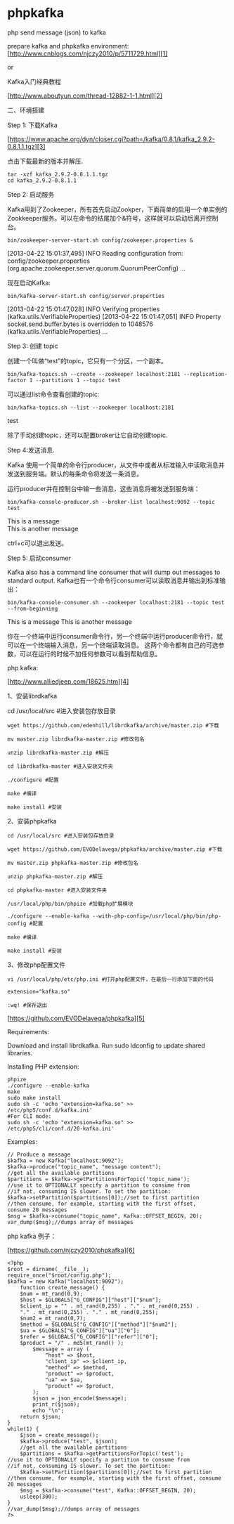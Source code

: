 ﻿# phpkafka
php send message (json) to kafka  


prepare kafka and phpkafka environment:  
[http://www.cnblogs.com/njczy2010/p/5711729.html][1]  

or  

Kafka入门经典教程

[http://www.aboutyun.com/thread-12882-1-1.html][2]


二、环境搭建


Step 1: 下载Kafka

[https://www.apache.org/dyn/closer.cgi?path=/kafka/0.8.1/kafka_2.9.2-0.8.1.1.tgz][3]

点击下载最新的版本并解压.


    tar -xzf kafka_2.9.2-0.8.1.1.tgz
    cd kafka_2.9.2-0.8.1.1

Step 2: 启动服务

Kafka用到了Zookeeper，所有首先启动Zookper，下面简单的启用一个单实例的Zookkeeper服务。可以在命令的结尾加个&符号，这样就可以启动后离开控制台。

    bin/zookeeper-server-start.sh config/zookeeper.properties &

[2013-04-22 15:01:37,495] INFO Reading configuration from: config/zookeeper.properties (org.apache.zookeeper.server.quorum.QuorumPeerConfig)
...



现在启动Kafka:

    bin/kafka-server-start.sh config/server.properties

[2013-04-22 15:01:47,028] INFO Verifying properties (kafka.utils.VerifiableProperties)
[2013-04-22 15:01:47,051] INFO Property socket.send.buffer.bytes is overridden to 1048576 (kafka.utils.VerifiableProperties)
...


Step 3: 创建 topic

创建一个叫做“test”的topic，它只有一个分区，一个副本。

    bin/kafka-topics.sh --create --zookeeper localhost:2181 --replication-factor 1 --partitions 1 --topic test

可以通过list命令查看创建的topic:

    bin/kafka-topics.sh --list --zookeeper localhost:2181

test

除了手动创建topic，还可以配置broker让它自动创建topic.

Step 4:发送消息.

Kafka 使用一个简单的命令行producer，从文件中或者从标准输入中读取消息并发送到服务端。默认的每条命令将发送一条消息。

运行producer并在控制台中输一些消息，这些消息将被发送到服务端：

    bin/kafka-console-producer.sh --broker-list localhost:9092 --topic test

This is a message  
This is another message  

ctrl+c可以退出发送。

Step 5: 启动consumer

Kafka also has a command line consumer that will dump out messages to standard output.
Kafka也有一个命令行consumer可以读取消息并输出到标准输出：

    bin/kafka-console-consumer.sh --zookeeper localhost:2181 --topic test --from-beginning

This is a message
This is another message

你在一个终端中运行consumer命令行，另一个终端中运行producer命令行，就可以在一个终端输入消息，另一个终端读取消息。
这两个命令都有自己的可选参数，可以在运行的时候不加任何参数可以看到帮助信息。

php kafka:

[http://www.alliedjeep.com/18625.htm][4]

 

1、安装librdkafka

cd /usr/local/src #进入安装包存放目录

    wget https://github.com/edenhill/librdkafka/archive/master.zip #下载
    
    mv master.zip librdkafka-master.zip #修改包名
    
    unzip librdkafka-master.zip #解压
    
    cd librdkafka-master #进入安装文件夹
    
    ./configure #配置
    
    make #编译
    
    make install #安装

2、安装phpkafka

    cd /usr/local/src #进入安装包存放目录
    
    wget https://github.com/EVODelavega/phpkafka/archive/master.zip #下载
    
    mv master.zip phpkafka-master.zip #修改包名
    
    unzip phpkafka-master.zip #解压
    
    cd phpkafka-master #进入安装文件夹
    
    /usr/local/php/bin/phpize #加载php扩展模块
    
    ./configure --enable-kafka --with-php-config=/usr/local/php/bin/php-config #配置
    
    make #编译
    
    make install #安装

3、修改php配置文件

    vi /usr/local/php/etc/php.ini #打开php配置文件，在最后一行添加下面的代码
    
    extension="kafka.so"
    
    :wq! #保存退出

 

[https://github.com/EVODelavega/phpkafka][5]

Requirements:

Download and install librdkafka. Run sudo ldconfig to update shared libraries.

Installing PHP extension:

    phpize
    ./configure --enable-kafka
    make
    sudo make install
    sudo sh -c 'echo "extension=kafka.so" >>
    /etc/php5/conf.d/kafka.ini'
    #For CLI mode:
    sudo sh -c 'echo "extension=kafka.so" >>
    /etc/php5/cli/conf.d/20-kafka.ini'

Examples:

    // Produce a message
    $kafka = new Kafka("localhost:9092");
    $kafka->produce("topic_name", "message content");
    //get all the available partitions
    $partitions = $kafka->getPartitionsForTopic('topic_name');
    //use it to OPTIONALLY specify a partition to consume from
    //if not, consuming IS slower. To set the partition:
    $kafka->setPartition($partitions[0]);//set to first partition
    //then consume, for example, starting with the first offset,
    consume 20 messages
    $msg = $kafka->consume("topic_name", Kafka::OFFSET_BEGIN, 20);
    var_dump($msg);//dumps array of messages

php kafka 例子：

[https://github.com/njczy2010/phpkafka][6]

    <?php
    $root = dirname(__file__);
    require_once("$root/config.php");
    $kafka = new Kafka("localhost:9092");
        function create_message() {	
        $num = mt_rand(0,9);
        $host = $GLOBALS["G_CONFIG"]["host"]["$num"];
        $client_ip = "" . mt_rand(0,255) . "." . mt_rand(0,255) .
        "." . mt_rand(0,255) . "." . mt_rand(0,255);
        $num2 = mt_rand(0,7);
        $method = $GLOBALS["G_CONFIG"]["method"]["$num2"];
        $ua = $GLOBALS["G_CONFIG"]["ua"]["0"];
        $refer = $GLOBALS["G_CONFIG"]["refer"]["0"];
        $product = "/" . md5(mt_rand() );
        	$message = array (
        		"host" => $host,
        		"client_ip" => $client_ip,
        		"method" => $method,
        		"product" => $product,
        		"ua" => $ua,
        		"product" => $product,
        	);
        	$json = json_encode($message);
        	print_r($json);
        	echo "\n";
        return $json;
    }
    while(1) {
    	$json = create_message();
    	$kafka->produce("test", $json);
    	//get all the available partitions
    	$partitions = $kafka->getPartitionsForTopic('test');
    //use it to OPTIONALLY specify a partition to consume from
    //if not, consuming IS slower. To set the partition:
    	$kafka->setPartition($partitions[0]);//set to first partition
    //then consume, for example, starting with the first offset, consume 20 messages
    	$msg = $kafka->consume("test", Kafka::OFFSET_BEGIN, 20);
    	usleep(300);
    }
    //var_dump($msg);//dumps array of messages
    ?>


  [1]: http://www.cnblogs.com/njczy2010/p/5711729.html
  [2]: http://www.aboutyun.com/thread-12882-1-1.html
  [3]: https://www.apache.org/dyn/closer.cgi?path=/kafka/0.8.1/kafka_2.9.2-0.8.1.1.tgz
  [4]: http://www.alliedjeep.com/18625.htm
  [5]: https://github.com/EVODelavega/phpkafka
  [6]: https://github.com/njczy2010/phpkafka